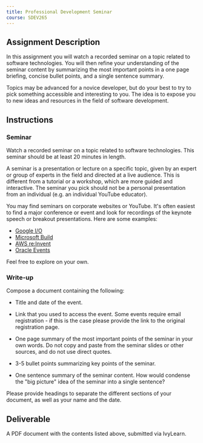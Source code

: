 ```yaml
---
title: Professional Development Seminar
course: SDEV265
---
```


## Assignment Description

In this assignment you will watch a recorded seminar on a topic related to software technologies. You will then refine your understanding of the seminar content by summarizing the most important points in a one page briefing, concise bullet points, and a single sentence summary.

Topics may be advanced for a novice developer, but do your best to try to pick something accessible and interesting to you. The idea is to expose you to new ideas and resources in the field of software development.

## Instructions

### Seminar

Watch a recorded seminar on a topic related to software technologies. This seminar should be at least 20 minutes in length.

A seminar is a presentation or lecture on a specific topic, given by an expert or group of experts in the field and directed at a live audience. This is different from a tutorial or a workshop, which are more guided and interactive. The seminar you pick should not be a personal presentation from an individual (e.g. an individual YouTube educator).

You may find seminars on corporate websites or YouTube. It's often easiest to find a major conference or event and look for recordings of the keynote speech or breakout presentations. Here are some examples:

- [Google I/O](https://events.google.com/io/)
- [Microsoft Build](https://mybuild.microsoft.com/)
- [AWS re:Invent](https://reinvent.awsevents.com/)
- [Oracle Events](https://developer.oracle.com/events/on-demand-replays.html)

Feel free to explore on your own.

### Write-up

Compose a document containing the following:

- Title and date of the event.

- Link that you used to access the event. Some events require email registration - if this is the case please provide the link to the original registration page.

- One page summary of the most important points of the seminar in your own words. Do not copy and paste from the seminar slides or other sources, and do not use direct quotes.

- 3-5 bullet points summarizing key points of the seminar.

- One sentence summary of the seminar content. How would condense the "big picture" idea of the seminar into a single sentence?

Please provide headings to separate the different sections of your document, as well as your name and the date.

## Deliverable

A PDF document with the contents listed above, submitted via IvyLearn.
